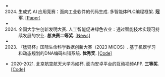 - 2024. 生成式 AI 应用竞赛：面向工业软件的代码生成. 多智能体PLC编程框架. <strong>冠军</strong>. [[Paper]](https://arxiv.org/abs/2412.02410)

- 2024. 全国大学生创新发明大赛. 人工智能促进绿色农业：通过智能技术实现可持续发展的农业. <strong>总决赛二等奖</strong>. [[News]](https://mp.weixin.qq.com/s/tzYleMwu-Gd-lnSk5se2nA)

- 2023. 『猛犸杯』国际生命科学数据创新大赛（2023 MICOS）. 基于机器学习和动态规划的DNA编码纠错系统. <strong>优秀奖</strong>. [[Code]](https://github.com/yangdonghao621/MengMa_DNA) 

- 2020-2021. 北京航空航天大学冯如杯. 面向安卓平台的互动视频APP. <strong>三等奖</strong>. [[Code]](https://github.com/yangdonghao621/Contact_Client) 
